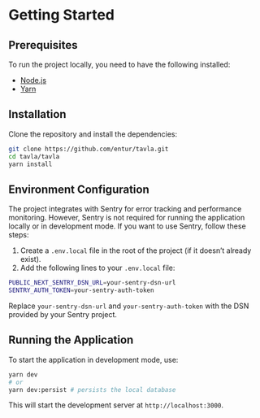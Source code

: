 # Getting Started

## Prerequisites

To run the project locally, you need to have the following installed:

-   [Node.js](https://nodejs.org/)
-   [Yarn](https://yarnpkg.com/)

## Installation

Clone the repository and install the dependencies:

```bash
git clone https://github.com/entur/tavla.git
cd tavla/tavla
yarn install
```

## Environment Configuration

The project integrates with Sentry for error tracking and performance monitoring. However, Sentry is not required for running the application locally or in development mode. If you want to use Sentry, follow these steps:

1. Create a `.env.local` file in the root of the project (if it doesn’t already exist).
2. Add the following lines to your `.env.local` file:

```bash
PUBLIC_NEXT_SENTRY_DSN_URL=your-sentry-dsn-url
SENTRY_AUTH_TOKEN=your-sentry-auth-token
```

Replace `your-sentry-dsn-url` and `your-sentry-auth-token` with the DSN provided by your Sentry project.

## Running the Application

To start the application in development mode, use:

```bash
yarn dev
# or
yarn dev:persist # persists the local database
```

This will start the development server at `http://localhost:3000`.
